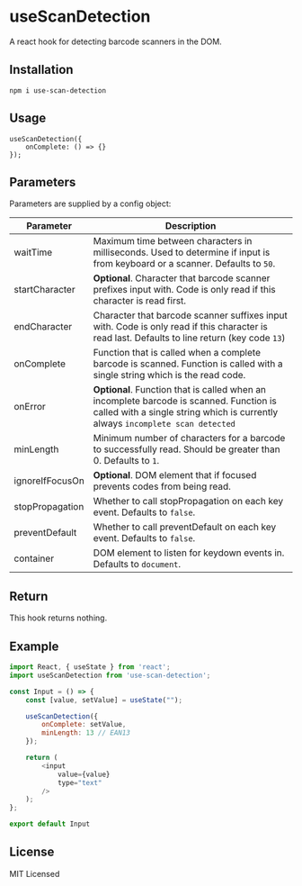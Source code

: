 # useScanDetection

A react hook for detecting barcode scanners in the DOM.

## Installation

```
npm i use-scan-detection
```

## Usage

```
useScanDetection({
    onComplete: () => {}
});
```

## Parameters

Parameters are supplied by a config object:

|   Parameter   |   Description |
|   ---         |   ---         |
|   waitTime    |   Maximum time between characters in milliseconds. Used to determine if input is from keyboard or a scanner. Defaults to `50`. |
| startCharacter | **Optional**. Character that barcode scanner prefixes input with. Code is only read if this character is read first. |
| endCharacter | Character that barcode scanner suffixes input with. Code is only read if this character is read last. Defaults to line return (key code `13`)|
| onComplete | Function that is called when a complete barcode is scanned. Function is called with a single string which is the read code. |
| onError | **Optional**. Function that is called when an incomplete barcode is scanned. Function is called with a single string which is currently always `incomplete scan detected`|
| minLength | Minimum number of characters for a barcode to successfully read. Should be greater than 0. Defaults to `1`. |
| ignoreIfFocusOn | **Optional**. DOM element that if focused prevents codes from being read. |
| stopPropagation | Whether to call stopPropagation on each key event. Defaults to `false`. |
| preventDefault | Whether to call preventDefault on each key event. Defaults to `false`. |
| container | DOM element to listen for keydown events in. Defaults to `document`.

## Return
This hook returns nothing.

## Example
```js
import React, { useState } from 'react';
import useScanDetection from 'use-scan-detection';

const Input = () => {
    const [value, setValue] = useState("");

    useScanDetection({
        onComplete: setValue,
        minLength: 13 // EAN13
    });

    return (
        <input 
            value={value} 
            type="text"
        />
    );
};

export default Input
```

## License
MIT Licensed